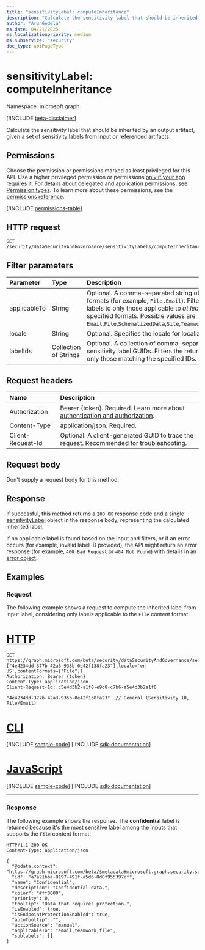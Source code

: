 ```yaml
---
title: "sensitivityLabel: computeInheritance"
description: "Calculate the sensitivity label that should be inherited by an output artifact, given a set of sensitivity labels from input or referenced artifacts."
author: "ArunGedela"
ms.date: 04/21/2025
ms.localizationpriority: medium
ms.subservice: "security"
doc_type: apiPageType
---
```


# sensitivityLabel: computeInheritance

Namespace: microsoft.graph

[!INCLUDE [beta-disclaimer](../../includes/beta-disclaimer.md)]

Calculate the sensitivity label that should be inherited by an output artifact, given a set of sensitivity labels from input or referenced artifacts.

## Permissions

Choose the permission or permissions marked as least privileged for this API. Use a higher privileged permission or permissions [only if your app requires it](/graph/permissions-overview#best-practices-for-using-microsoft-graph-permissions). For details about delegated and application permissions, see [Permission types](/graph/permissions-overview#permission-types). To learn more about these permissions, see the [permissions reference](/graph/permissions-reference).

<!-- { "blockType": "permissions", "name": "sensitivitylabel_computeinheritance" } -->
[!INCLUDE [permissions-table](../includes/permissions/sensitivitylabel-computeinheritance-permissions.md)]

## HTTP request

```http
GET /security/dataSecurityAndGovernance/sensitivityLabels/computeInheritance
```

## Filter parameters

| Parameter      | Type                  | Description                                                                                                                                                                                                                                                                                           |
| :------------- | :-------------------  | :---------------------------------------------------------------------------------------------------------------------------------------------------------------------------------------------------------------------------------------------------------------------------------------------------- |
| applicableTo   | String           | Optional. A comma-separated string of content formats (for example, `File,Email`). Filters the returned labels to only those applicable to *at least one* of the specified formats. Possible values are `Email`,`File`,`SchematizedData`,`Site`,`Teamwork`,`UnifiedGroup`. |
| locale         | String                | Optional. Specifies the locale for localizable fields. |
| labelIds       | Collection of Strings | Optional. A collection of comma-separated string of sensitivity label GUIDs. Filters the returned labels to only those matching the specified IDs. |

## Request headers

| Name                | Description                                                                                                                                 |
| :------------------ | :------------------------------------------------------------------------------------------------------------------------------------------ |
| Authorization       | Bearer {token}. Required. Learn more about [authentication and authorization](/graph/auth/auth-concepts).                                |
| Content-Type        | application/json. Required.                                                                                                                 |
| Client-Request-Id   | Optional. A client-generated GUID to trace the request. Recommended for troubleshooting.                                                  |

## Request body

Don't supply a request body for this method.

## Response

If successful, this method returns a `200 OK` response code and a single [sensitivityLabel](../resources/security-sensitivitylabel.md) object in the response body, representing the calculated inherited label.

If no applicable label is found based on the input and filters, or if an error occurs (for example, invalid label ID provided), the API might return an error response (for example, `400 Bad Request` or `404 Not Found`) with details in an [error object](/graph/errors).

## Examples

### Request

The following example shows a request to compute the inherited label from input label, considering only labels applicable to the `File` content format.

# [HTTP](#tab/http)
<!-- {
  "blockType": "request",
  "name": "compute_inheritance_from_labels"
} -->
```msgraph-interactive
GET https://graph.microsoft.com/beta/security/dataSecurityAndGovernance/sensitivityLabels/computeInheritance(labelIds=["4e4234dd-377b-42a3-935b-0e42f138fa23"],locale='en-US',contentFormats=["File"])
Authorization: Bearer {token}
Content-Type: application/json
Client-Request-Id: c5e4d3b2-a1f0-e9d8-c7b6-a5e4d3b2a1f0

"4e4234dd-377b-42a3-935b-0e42f138fa23"  // General (Sensitivity 10, File/Email)
```

# [CLI](#tab/cli)
[!INCLUDE [sample-code](../includes/snippets/cli/compute-inheritance-from-labels-cli-snippets.md)]
[!INCLUDE [sdk-documentation](../includes/snippets/snippets-sdk-documentation-link.md)]

# [JavaScript](#tab/javascript)
[!INCLUDE [sample-code](../includes/snippets/javascript/compute-inheritance-from-labels-javascript-snippets.md)]
[!INCLUDE [sdk-documentation](../includes/snippets/snippets-sdk-documentation-link.md)]

---

### Response

The following example shows the response. The **confidential** label is returned because it's the most sensitive label among the inputs that supports the `File` content format.

<!-- {
  "blockType": "response",
  "truncated": true,
  "@odata.type": "microsoft.graph.security.sensitivityLabel"
} -->
```http
HTTP/1.1 200 OK
Content-Type: application/json

{
  "@odata.context": "https://graph.microsoft.com/beta/$metadata#microsoft.graph.security.sensitivityLabel",
  "id": "a7a21bba-8197-491f-a5d6-0d0f955397cf",
  "name": "Confidential",
  "description": "Confidential data.",
  "color": "#ff0000",
  "priority": 0,
  "toolTip": "Data that requires protection.",
  "isEnabled": true,
  "isEndpointProtectionEnabled": true,
  "autoTooltip": "",
  "actionSource": "manual",
  "applicableTo": "email,teamwork,file",
  "sublabels": []
}
```
